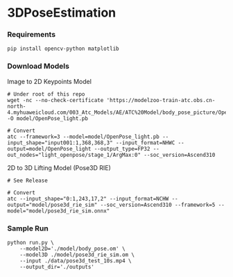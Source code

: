 # 3DPoseEstimation


### Requirements 
```
pip install opencv-python matplotlib
```

### Download Models
Image to 2D Keypoints Model
```
# Under root of this repo
wget -nc --no-check-certificate 'https://modelzoo-train-atc.obs.cn-north-4.myhuaweicloud.com/003_Atc_Models/AE/ATC%20Model/body_pose_picture/OpenPose_light.pb' -O model/OpenPose_light.pb

# Convert
atc --framework=3 --model=model/OpenPose_light.pb --input_shape="input001:1,368,368,3" --input_format=NHWC --output=model/OpenPose_light --output_type=FP32 --out_nodes="light_openpose/stage_1/ArgMax:0" --soc_version=Ascend310

```

2D to 3D Lifting Model (Pose3D RIE)
``` 
# See Release

# Convert
atc --input_shape="0:1,243,17,2" --input_format=NCHW --output="model/pose3d_rie_sim" --soc_version=Ascend310 --framework=5 --model="model/pose3d_rie_sim.onnx"
```

### Sample Run
```
python run.py \
    --model2D='./model/body_pose.om' \
    --model3D ./model/pose3d_rie_sim.om \
    --input ./data/pose3d_test_10s.mp4 \
    --output_dir='./outputs'
```
